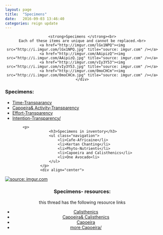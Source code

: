 ```yaml
---
layout: page
title:  "Specimens"
date:   2016-09-03 13:46:40
categories: reign update
---
```



<div align="center">

	<strong>Specimens </strong><br>
	Each of these items are unique and cannot be replaced.<br>
	<a href="http://imgur.com/lGx1NPQ"><img src="http://i.imgur.com/lGx1NPQ.jpg" title="source: imgur.com" /></a>
	<a href="http://imgur.com/AAipizQ"><img src="http://i.imgur.com/AAipizQ.jpg" title="source: imgur.com" /></a>
	<a href="http://imgur.com/vIy3Y53"><img src="http://i.imgur.com/vIy3Y53.jpg" title="source: imgur.com" /></a>
	<a href="http://imgur.com/0moCHCm"><img src="http://i.imgur.com/0moCHCm.jpg" title="source: imgur.com" /></a>
	</div>


<div align="left">
<p>
						<h3>Specimens:</h3> 
						<ul class="navigation">
						    <li><a href="http://www.military.com/military-fitness/workouts/avoid-gym-by-using-calisthenics">Time-Transparancy</a></li>
						    <li><a href="https://www.onnit.com/academy/the-top-5-capoeira-moves-to-get-started/">Capoeira&amp; Activity-Transparency</a></li>
						    <li><a href="https://www.theguardian.com/lifeandstyle/2007/mar/17/healthandwellbeing.features4">Effort-Transparency</a></li>
						    <li><a href="http://www.capoeira-world.com/capoeira-moves/free-capoeira-video-lessons/">Intention-Transparency/<a></li>
						</ul>
						</p>

			<p>
						<h3>Specimens in inventory</h3>
						<ul class="navigation">
						    <li>Cafe-Africaine</li>
						    <li>Kertan Chanting</li>
						    <li>Phyto-Nutrients</li>
						    <li>Capoeira and Calisthenics</li>
						    <li>One Avocado<li>
						</ul>
					</p>	
					<div align="center">
<a href="http://imgur.com/ViypdCb"><img src="http://i.imgur.com/ViypdCb.jpg" title="source: imgur.com" /></a>
</div><div>			
<p>
						<h3>Specimens- resources:</h3> this thread has the following resource links
						<ul class="navigation">
						    <li><a href="http://www.military.com/military-fitness/workouts/avoid-gym-by-using-calisthenics">Calisthenics</a></li>
						    <li><a href="https://www.onnit.com/academy/the-top-5-capoeira-moves-to-get-started/">Capoeira&amp; Calisthenics</a></li>
						    <li><a href="https://www.theguardian.com/lifeandstyle/2007/mar/17/healthandwellbeing.features4">Capoeira</a></li>
						    <li><a href="http://www.capoeira-world.com/capoeira-moves/free-capoeira-video-lessons/">more Capoeira/<a></li>
						</ul>
						</p>
</div>

